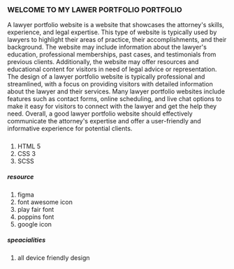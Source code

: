 
<h3>WELCOME TO MY LAWER PORTFOLIO PORTFOLIO</h3>
<p>A lawyer portfolio website is a website that showcases the attorney's skills, experience, and legal expertise. This
    type of website is typically used by lawyers to highlight their areas of practice, their accomplishments, and their
    background. The website may include information about the lawyer's education, professional memberships, past cases,
    and testimonials from previous clients. Additionally, the website may offer resources and educational content for
    visitors in need of legal advice or representation. The design of a lawyer portfolio website is typically
    professional and streamlined, with a focus on providing visitors with detailed information about the lawyer and
    their services. Many lawyer portfolio websites include features such as contact forms, online scheduling, and live
    chat options to make it easy for visitors to connect with the lawyer and get the help they need. Overall, a good
    lawyer portfolio website should effectively communicate the attorney's expertise and offer a user-friendly and
    informative experience for potential clients.</p>
<h5></h5>
<ol>
    <li>HTML 5</li>
    <li>CSS 3</li>
    <li>SCSS</li>
</ol>
<h5>resource</h5>
<ol>
    <li>figma</li>
    <li>font awesome icon</li>
    <li>play fair font</li>
    <li>poppins font</li>
    <li>google icon</li>
</ol>
<h5>speacialities</h5>
<ol>
    <li>all device friendly design</li>
</ol>
